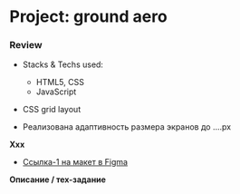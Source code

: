 # Project: ground aero

### Review

- Stacks & Techs used:

  - HTML5, CSS
  - JavaScript

- CSS grid layout

- Реализована адаптивность размера экранов до ....px
  <!-- - Файловая структура проекта построена по БЭМ/CSS -->
  <!-- - Размер картинок оптимизирован для быстроты загрузки -->

**Xxx**

- [Ссылка-1 на макет в Figma](https://www.figma.com/file/2cn9N9jSkmxD84oJik7xL7/JavaScript.-Sprint-4?node-id=0%3A1)

**Описание / тех-задание**

<!-- - [Ссылка на сайт](https://ground-aero.github.io/ground.aero/) -->
